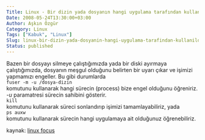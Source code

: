 ```yaml
---
Title: Linux - Bir dizin yada dosyanın hangi uygulama tarafından kullanıldığını öğrenme
Date: 2008-05-24T13:30:00+03:00
Author: Aşkın Özgür
Category: Linux
Tags: ["Kabuk", "Linux"]
Slug: linux-bir-dizin-yada-dosyanin-hangi-uygulama-tarafindan-kullanildigini-ogrenme
Status: published
---
```


Bazen bir dosyayı silmeye çalıştığımızda yada bir diski ayırmaya çalıştığımızda, dosyanın meşgul olduğunu belirten bir uyarı çıkar ve işimizi yapmamızı engeller. Bu gibi durumlarda  
`fuser -m -u /dosya-dizin`  
komutunu kullanarak hangi sürecin (process) bize engel olduğunu öğreniriz.  
*-u* paramatresi sürecin sahibini gösterir.  
`kill`  
komutunu kullanarak süreci sonlandırıp işimizi tamamlayabiliriz, yada  
`ps auxw`  
komutunu kullanarak sürecin hangi uygulamaya ait olduğunuz öğrenebiliriz.

kaynak: [linux focus](http://www.linuxfocus.org/Turkce/September2004/article349.shtml)

